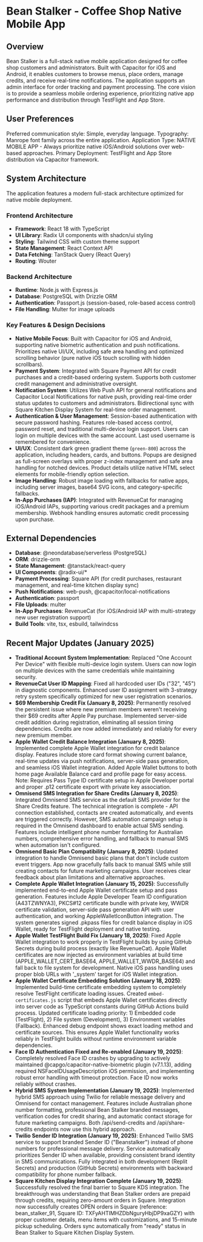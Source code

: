 # Bean Stalker - Coffee Shop Native Mobile App

## Overview
Bean Stalker is a full-stack native mobile application designed for coffee shop customers and administrators. Built with Capacitor for iOS and Android, it enables customers to browse menus, place orders, manage credits, and receive real-time notifications. The application supports an admin interface for order tracking and payment processing. The core vision is to provide a seamless mobile ordering experience, prioritizing native app performance and distribution through TestFlight and App Store.

## User Preferences
Preferred communication style: Simple, everyday language.
Typography: Manrope font family across the entire application.
Application Type: NATIVE MOBILE APP - Always prioritize native iOS/Android solutions over web-based approaches.
Primary Deployment: TestFlight and App Store distribution via Capacitor framework.

## System Architecture
The application features a modern full-stack architecture optimized for native mobile deployment.

### Frontend Architecture
- **Framework**: React 18 with TypeScript
- **UI Library**: Radix UI components with shadcn/ui styling
- **Styling**: Tailwind CSS with custom theme support
- **State Management**: React Context API
- **Data Fetching**: TanStack Query (React Query)
- **Routing**: Wouter

### Backend Architecture
- **Runtime**: Node.js with Express.js
- **Database**: PostgreSQL with Drizzle ORM
- **Authentication**: Passport.js (session-based, role-based access control)
- **File Handling**: Multer for image uploads

### Key Features & Design Decisions
- **Native Mobile Focus**: Built with Capacitor for iOS and Android, supporting native biometric authentication and push notifications. Prioritizes native UI/UX, including safe area handling and optimized scrolling behavior (pure native iOS touch scrolling with hidden scrollbars).
- **Payment System**: Integrated with Square Payment API for credit purchases and a credit-based ordering system. Supports both customer credit management and administrative oversight.
- **Notification System**: Utilizes Web Push API for general notifications and Capacitor Local Notifications for native push, providing real-time order status updates to customers and administrators. Bidirectional sync with Square Kitchen Display System for real-time order management.
- **Authentication & User Management**: Session-based authentication with secure password hashing. Features role-based access control, password reset, and traditional multi-device login support. Users can login on multiple devices with the same account. Last used username is remembered for convenience.
- **UI/UX**: Consistent dark green gradient theme (`green-800`) across the application, including headers, cards, and buttons. Popups are designed as full-screen overlays with proper z-index management and safe area handling for notched devices. Product details utilize native HTML select elements for mobile-friendly option selection.
- **Image Handling**: Robust image loading with fallbacks for native apps, including server images, base64 SVG icons, and category-specific fallbacks.
- **In-App Purchases (IAP)**: Integrated with RevenueCat for managing iOS/Android IAPs, supporting various credit packages and a premium membership. Webhook handling ensures automatic credit processing upon purchase.

## External Dependencies
- **Database**: @neondatabase/serverless (PostgreSQL)
- **ORM**: drizzle-orm
- **State Management**: @tanstack/react-query
- **UI Components**: @radix-ui/*
- **Payment Processing**: Square API (for credit purchases, restaurant management, and real-time kitchen display sync)
- **Push Notifications**: web-push, @capacitor/local-notifications
- **Authentication**: passport
- **File Uploads**: multer
- **In-App Purchases**: RevenueCat (for iOS/Android IAP with multi-strategy new user registration support)
- **Build Tools**: vite, tsx, esbuild, tailwindcss

## Recent Major Updates (January 2025)
- **Traditional Account System Implementation**: Replaced "One Account Per Device" with flexible multi-device login system. Users can now login on multiple devices with the same credentials while maintaining security.
- **RevenueCat User ID Mapping**: Fixed all hardcoded user IDs ("32", "45") in diagnostic components. Enhanced user ID assignment with 3-strategy retry system specifically optimized for new user registration scenarios.
- **$69 Membership Credit Fix (January 8, 2025)**: Permanently resolved the persistent issue where new premium members weren't receiving their $69 credits after Apple Pay purchase. Implemented server-side credit addition during registration, eliminating all session timing dependencies. Credits are now added immediately and reliably for every new premium member.
- **Apple Wallet Credit Balance Integration (January 8, 2025)**: Implemented complete Apple Wallet integration for credit balance display. Features include store card format showing current balance, real-time updates via push notifications, server-side pass generation, and seamless iOS Wallet integration. Added Apple Wallet buttons to both home page Available Balance card and profile page for easy access. Note: Requires Pass Type ID certificate setup in Apple Developer portal and proper .p12 certificate export with private key association.
- **Omnisend SMS Integration for Share Credits (January 8, 2025)**: Integrated Omnisend SMS service as the default SMS provider for the Share Credits feature. The technical integration is complete - API connection established, contacts are created automatically, and events are triggered correctly. However, SMS automation campaign setup is required in the Omnisend dashboard to enable actual SMS sending. Features include intelligent phone number formatting for Australian numbers, comprehensive error handling, and fallback to manual SMS when automation isn't configured.
- **Omnisend Basic Plan Compatibility (January 8, 2025)**: Updated integration to handle Omnisend basic plans that don't include custom event triggers. App now gracefully falls back to manual SMS while still creating contacts for future marketing campaigns. User receives clear feedback about plan limitations and alternative approaches.
- **Complete Apple Wallet Integration (January 15, 2025)**: Successfully implemented end-to-end Apple Wallet certificate setup and pass generation. Features include Apple Developer Team ID configuration (A43TZWNYA3), PKCS#12 certificate bundle with private key, WWDR certificate validation, server-side pass generation API with user authentication, and working AppleWalletIconButton integration. The system generates signed .pkpass files for credit balance display in iOS Wallet, ready for TestFlight deployment and native testing.
- **Apple Wallet TestFlight Build Fix (January 18, 2025)**: Fixed Apple Wallet integration to work properly in TestFlight builds by using GitHub Secrets during build process (exactly like RevenueCat). Apple Wallet certificates are now injected as environment variables at build time (APPLE_WALLET_CERT_BASE64, APPLE_WALLET_WWDR_BASE64) and fall back to file system for development. Native iOS pass handling uses proper blob URLs with '_system' target for iOS Wallet integration.
- **Apple Wallet Certificate Embedding Solution (January 18, 2025)**: Implemented build-time certificate embedding system to completely resolve TestFlight certificate loading issues. Created `embed-certificates.js` script that embeds Apple Wallet certificates directly into server code as TypeScript constants during GitHub Actions build process. Updated certificate loading priority: 1) Embedded code (TestFlight), 2) File system (Development), 3) Environment variables (Fallback). Enhanced debug endpoint shows exact loading method and certificate sources. This ensures Apple Wallet functionality works reliably in TestFlight builds without runtime environment variable dependencies.
- **Face ID Authentication Fixed and Re-enabled (January 19, 2025)**: Completely resolved Face ID crashes by upgrading to actively maintained @capgo/capacitor-native-biometric plugin (v7.1.13), adding required NSFaceIDUsageDescription iOS permission, and implementing robust error handling with timeout protection. Face ID now works reliably without crashes.
- **Hybrid SMS System Implementation (January 19, 2025)**: Implemented hybrid SMS approach using Twilio for reliable message delivery and Omnisend for contact management. Features include Australian phone number formatting, professional Bean Stalker branded messages, verification codes for credit sharing, and automatic contact storage for future marketing campaigns. Both /api/send-credits and /api/share-credits endpoints now use this hybrid approach.
- **Twilio Sender ID Integration (January 19, 2025)**: Enhanced Twilio SMS service to support branded Sender ID ("Beanstalker") instead of phone numbers for professional message delivery. Service automatically prioritizes Sender ID when available, providing consistent brand identity in SMS communications. Fully integrated in both development (Replit Secrets) and production (GitHub Secrets) environments with backward compatibility for phone number fallback.
- **Square Kitchen Display Integration Complete (January 19, 2025)**: Successfully resolved the final barrier to Square KDS integration. The breakthrough was understanding that Bean Stalker orders are prepaid through credits, requiring zero-amount orders in Square. Integration now successfully creates OPEN orders in Square (reference: bean_stalker_91, Square ID: TXFyAHTIMHZDbNguryHbjDP9xaGZY) with proper customer details, menu items with customizations, and 15-minute pickup scheduling. Orders sync automatically from "ready" status in Bean Stalker to Square Kitchen Display System.